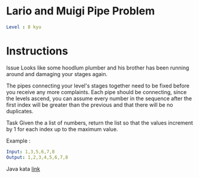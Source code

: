 # Lario and Muigi Pipe Problem

```yaml
Level : 8 kyu
```

# Instructions
Issue
Looks like some hoodlum plumber and his brother has been running around and damaging your stages again.

The pipes connecting your level's stages together need to be fixed before you receive any more complaints. Each pipe should be connecting, since the levels ascend, you can assume every number in the sequence after the first index will be greater than the previous and that there will be no duplicates.

Task
Given the a list of numbers, return the list so that the values increment by 1 for each index up to the maximum value.


Example :
```yaml
Input: 1,3,5,6,7,8
Output: 1,2,3,4,5,6,7,8
```

Java kata [link](https://www.codewars.com/kata/56b29582461215098d00000f/train/java)